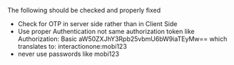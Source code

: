 
The following should be checked and properly fixed

- Check for OTP in server side rather than in Client Side
- Use proper Authentication not same authorization token like
  Authorization: Basic aW50ZXJhY3Rpb25vbmU6bW9iaTEyMw== which
  translates to: interactionone:mobi123
- never use passwords like mobi123

